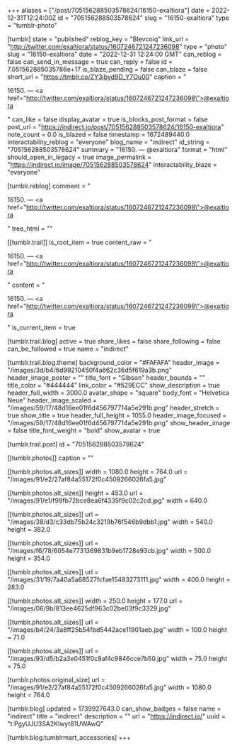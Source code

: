 +++
aliases = ["/post/705156288503578624/16150-exaltiora"]
date = 2022-12-31T12:24:00Z
id = "705156288503578624"
slug = "16150-exaltiora"
type = "tumblr-photo"

[tumblr]
state = "published"
reblog_key = "BIevcoiq"
link_url = "http://twitter.com/exaltiora/status/1607246721247236098"
type = "photo"
slug = "16150-exaltiora"
date = "2022-12-31 12:24:00 GMT"
can_reblog = false
can_send_in_message = true
can_reply = false
id = 7.051562885035786e+17
is_blaze_pending = false
can_blaze = false
short_url = "https://tmblr.co/ZY3jbyd9D_Y7Ou00"
caption = "<p>16150. — <a href=\"http://twitter.com/exaltiora/status/1607246721247236098\">@exaltiora</a></p>"
can_like = false
display_avatar = true
is_blocks_post_format = false
post_url = "https://indirect.io/post/705156288503578624/16150-exaltiora"
note_count = 0.0
is_blazed = false
timestamp = 1672489440.0
interactability_reblog = "everyone"
blog_name = "indirect"
id_string = "705156288503578624"
summary = "16150. — @exaltiora"
format = "html"
should_open_in_legacy = true
image_permalink = "https://indirect.io/image/705156288503578624"
interactability_blaze = "everyone"

[tumblr.reblog]
comment = "<p>16150. — <a href=\"http://twitter.com/exaltiora/status/1607246721247236098\">@exaltiora</a></p>"
tree_html = ""

[[tumblr.trail]]
is_root_item = true
content_raw = "<p>16150. — <a href=\"http://twitter.com/exaltiora/status/1607246721247236098\">@exaltiora</a></p>"
content = "<p>16150. &mdash; <a href=\"http://twitter.com/exaltiora/status/1607246721247236098\">@exaltiora</a></p>"
is_current_item = true

[tumblr.trail.blog]
active = true
share_likes = false
share_following = false
can_be_followed = true
name = "indirect"

[tumblr.trail.blog.theme]
background_color = "#FAFAFA"
header_image = "/images/3d/b4/6d99210450f4a662c36d5f619a3b.png"
header_image_poster = ""
title_font = "Gibson"
header_bounds = ""
title_color = "#444444"
link_color = "#529ECC"
show_description = true
header_full_width = 3000.0
avatar_shape = "square"
body_font = "Helvetica Neue"
header_image_scaled = "/images/59/17/48d16ee01f6d456797714a5e291b.png"
header_stretch = true
show_title = true
header_full_height = 1055.0
header_image_focused = "/images/59/17/48d16ee01f6d456797714a5e291b.png"
show_header_image = false
title_font_weight = "bold"
show_avatar = true

[tumblr.trail.post]
id = "705156288503578624"

[[tumblr.photos]]
caption = ""

[[tumblr.photos.alt_sizes]]
width = 1080.0
height = 764.0
url = "/images/91/e2/27af84a55172f0c4509266026fa5.jpg"

[[tumblr.photos.alt_sizes]]
height = 453.0
url = "/images/91/e1/f99fb72bce8ea6f4335f9c02c2cd.jpg"
width = 640.0

[[tumblr.photos.alt_sizes]]
url = "/images/38/d3/c33db75b24c3219b76f546b9dbb1.jpg"
width = 540.0
height = 382.0

[[tumblr.photos.alt_sizes]]
url = "/images/f6/78/6054e7731369831b9eb1728e93cb.jpg"
width = 500.0
height = 354.0

[[tumblr.photos.alt_sizes]]
url = "/images/31/19/7a40a5a68527fcfae15483273111.jpg"
width = 400.0
height = 283.0

[[tumblr.photos.alt_sizes]]
width = 250.0
height = 177.0
url = "/images/06/9b/813ee4625df963c02be03f9c3329.jpg"

[[tumblr.photos.alt_sizes]]
url = "/images/b4/24/3a8ff25b54fbd5442ace11901aeb.jpg"
width = 100.0
height = 71.0

[[tumblr.photos.alt_sizes]]
url = "/images/93/d5/b2a3e0451f0c9af4c9846cce7b50.jpg"
width = 75.0
height = 75.0

[tumblr.photos.original_size]
url = "/images/91/e2/27af84a55172f0c4509266026fa5.jpg"
width = 1080.0
height = 764.0

[tumblr.blog]
updated = 1739927643.0
can_show_badges = false
name = "indirect"
title = "indirect"
description = ""
url = "https://indirect.io/"
uuid = "t:PgyUJU3SA2Klwyt81UWAwQ"

[tumblr.blog.tumblrmart_accessories]
+++
